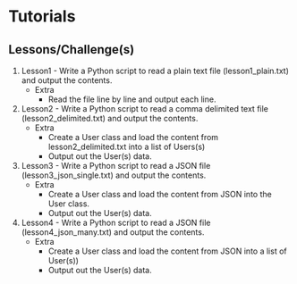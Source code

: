 # Tutorials

## Lessons/Challenge(s)
1. Lesson1 - Write a Python script to read a plain text file (lesson1_plain.txt) and output the contents.
    - Extra
        - Read the file line by line and output each line.
1. Lesson2 - Write a Python script to read a comma delimited text file (lesson2_delimited.txt) and output the contents.
    - Extra
        - Create a User class and load the content from lesson2_delimited.txt into a list of Users(s)
        - Output out the User(s) data.
1. Lesson3 - Write a Python script to read a JSON file (lesson3_json_single.txt) and output the contents.
    - Extra
        - Create a User class and load the content from JSON into the User class.
        - Output out the User(s) data.
1. Lesson4 - Write a Python script to read a JSON file (lesson4_json_many.txt) and output the contents.
    - Extra
        - Create a User class and load the content from JSON into a list of User(s))
        - Output out the User(s) data.
